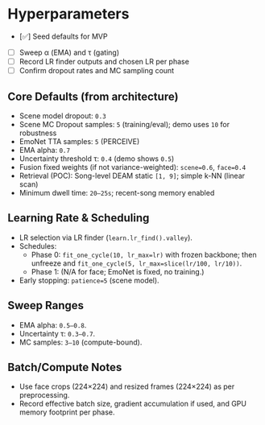 # Hyperparameters

- [✅] Seed defaults for MVP
- [ ] Sweep α (EMA) and τ (gating)
- [ ] Record LR finder outputs and chosen LR per phase
- [ ] Confirm dropout rates and MC sampling count

## Core Defaults (from architecture)

- Scene model dropout: `0.3`
- Scene MC Dropout samples: `5` (training/eval); demo uses `10` for robustness
- EmoNet TTA samples: `5` (PERCEIVE)
- EMA alpha: `0.7`
- Uncertainty threshold τ: `0.4` (demo shows `0.5`)
- Fusion fixed weights (if not variance-weighted): `scene=0.6`, `face=0.4`
- Retrieval (POC): Song-level DEAM static `[1, 9]`; simple k-NN (linear scan)
- Minimum dwell time: `20–25s`; recent-song memory enabled

## Learning Rate & Scheduling

- LR selection via LR finder (`learn.lr_find().valley`).
- Schedules:
  - Phase 0: `fit_one_cycle(10, lr_max=lr)` with frozen backbone; then unfreeze and `fit_one_cycle(5, lr_max=slice(lr/100, lr/10))`.
  - Phase 1: (N/A for face; EmoNet is fixed, no training.)
- Early stopping: `patience=5` (scene model).

## Sweep Ranges

- EMA alpha: `0.5–0.8`.
- Uncertainty τ: `0.3–0.7`.
- MC samples: `3–10` (compute-bound).

## Batch/Compute Notes

- Use face crops (224×224) and resized frames (224×224) as per preprocessing.
- Record effective batch size, gradient accumulation if used, and GPU memory footprint per phase.
